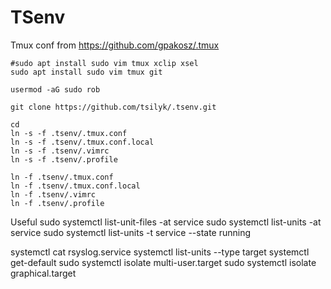 # TSenv 


Tmux conf from https://github.com/gpakosz/.tmux


    #sudo apt install sudo vim tmux xclip xsel 
    sudo apt install sudo vim tmux git
    
    usermod -aG sudo rob

    git clone https://github.com/tsilyk/.tsenv.git

	cd
	ln -s -f .tsenv/.tmux.conf
	ln -s -f .tsenv/.tmux.conf.local
	ln -s -f .tsenv/.vimrc
	ln -s -f .tsenv/.profile

	ln -f .tsenv/.tmux.conf
	ln -f .tsenv/.tmux.conf.local
	ln -f .tsenv/.vimrc
	ln -f .tsenv/.profile

Useful
sudo systemctl list-unit-files -at service
sudo systemctl list-units -at service
 sudo systemctl list-units -t service --state running

systemctl cat rsyslog.service
systemctl list-units --type target
systemctl get-default
sudo systemctl isolate multi-user.target
sudo systemctl isolate graphical.target
